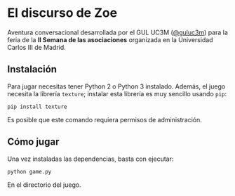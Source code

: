 # El discurso de Zoe

Aventura conversacional desarrollada por el GUL UC3M
([@guluc3m](https://twitter.com/guluc3m)) para la feria de la **II Semana de
las asociaciones** organizada en la Universidad Carlos III de Madrid.

## Instalación

Para jugar necesitas tener Python 2 o Python 3 instalado. Además, el juego
necesita la librería `texture`; instalar esta librería es muy sencillo usando
`pip`:

    pip install texture

Es posible que este comando requiera permisos de administración.

## Cómo jugar

Una vez instaladas las dependencias, basta con ejecutar:

    python game.py

En el directorio del juego.
